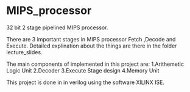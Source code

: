 # MIPS_processor
32 bit 2 stage pipelined MIPS processor.

There are 3 important stages in MIPS processor Fetch ,Decode and Execute. Detailed explination about the things are there in the folder lecture_slides.

The main components of implemented in this project are:
  1.Arithemetic Logic Unit
  2.Decoder
  3.Execute Stage design
  4.Memory Unit
  
  This project is done in in verilog using the software XILINX ISE.
